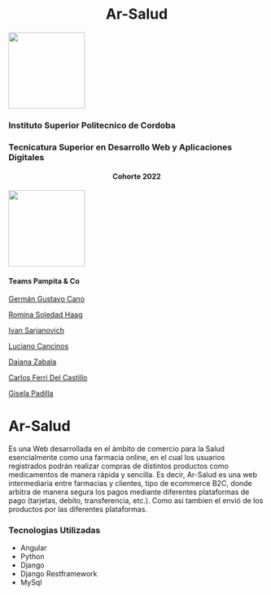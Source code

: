 <h1 align="center">Ar-Salud</h1>
<p aling="center"> 
    <a href="https://www.ispc.edu.ar/"><img src="https://www.ispc.edu.ar/wp-content/uploads/2020/09/Isologotipo_ISPC_blanco-transparente-300x200.png" alt="" style="width: 150px"></a>
</p>
<h3 aling="center">Instituto Superior Politecnico de Cordoba</h3>
<h3 aling="center">Tecnicatura Superior en Desarrollo Web y Aplicaciones Digitales</h3>
<h4 align="center">Cohorte 2022</h4>


<p aling="center">
    <a href="https://github.com/GERGUSCANO/ISPC-2023"><img src="https://drive.google.com/file/d/1NEIb_gezXd_wXehBDvPQ_a7Gyq0CMIDX/view?usp=drive_link" alt="" style="width: 150px;"></a>
    <h4 aling-item="center">Teams Pampita & Co</h4>
</p>


[Germán Gustavo Cano](https://github.com/GERGUSCANO)

[Romina Soledad Haag](https://github.com/RominaSolHaag)

[Ivan Sarjanovich](https://github.com/Sarja97)

[Luciano Cancinos](https://github.com/devluchoc)

[Daiana Zabala](https://github.com/DZabala7)

[Carlos Ferri Del Castillo](https://github.com/Carlos-Ferri-Del-Castillo)

[Gisela Padilla](https://github.com/Gisel82)

# Ar-Salud

Es una Web desarrollada en el ámbito de comercio para la Salud esencialmente como una farmacia online, en el cual los usuarios registrados podrán realizar compras de distintos productos como medicamentos de manera rápida y sencilla. Es decir, Ar-Salud es una web intermediaria entre farmacias y clientes, tipo de ecommerce B2C, donde arbitra de manera segura los pagos mediante diferentes plataformas de pago (tarjetas, debito, transferencia, etc.). Como asi tambien el envió de los productos por las diferentes plataformas.

### Tecnologias Utilizadas

* Angular
* Python
* Django
* Django Restframework
* MySql
